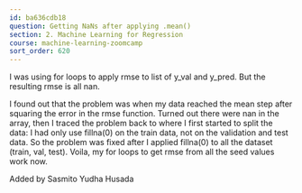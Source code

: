 ```yaml
---
id: ba636cdb18
question: Getting NaNs after applying .mean()
section: 2. Machine Learning for Regression
course: machine-learning-zoomcamp
sort_order: 620
---
```


I was using for loops to apply rmse to list of y_val and y_pred. But the resulting rmse is all nan.

I found out that the problem was when my data reached the mean step after squaring the error in the rmse function. Turned out there were nan in the array, then I traced the problem back to where I first started to split the data: I had only use fillna(0) on the train data, not on the validation and test data. So the problem was fixed after I applied fillna(0) to all the dataset (train, val, test). Voila, my for loops to get rmse from all the seed values work now.

Added by Sasmito Yudha Husada

